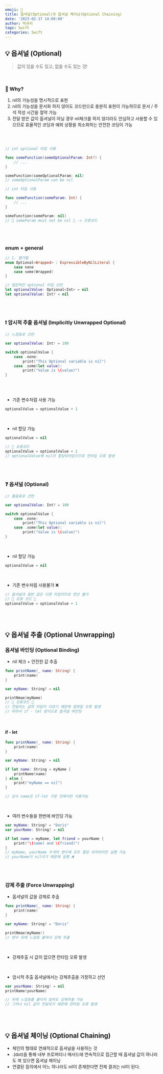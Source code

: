 ```yaml
---
emoji: 🎱
title: 옵셔널(Optional)과 옵셔널 체이닝(Optional Chaining)
date: '2023-02-17 14:00:00'
author: 박규리
tags: Swift 
categories: Swift
---
```


## 💡 옵셔널 (Optional)

> 값이 있을 수도 있고, 없을 수도 있는 것!

</br>

### 🧠 Why?

1. nil의 가능성을 명시적으로 표현
2. nil의 가능성을 문서화 하지 않아도 코드만으로 충분히 표현이 가능하므로 문서 / 주석 작성 시간을 절약 가능
3. 전달 받은 값이 옵셔널이 아닐 경우 nil체크를 하지 않더라도 안심하고 사용할 수 있으므로 효율적인 코딩과 예외 상황을 최소화하는 안전한 코딩이 가능

</br>
</br>


```swift
// int optional 타입 사용

func someFunction(someOptionalParam: Int?) {
    // ...
}

someFunction(someOptionalParam: nil)
// someOptionalParam can be nil
```

```swift
// int 타입 사용

func someFunction(someParam: Int) {
    // ...
}

someFunction(someParam: nil)
// 🚫 someParam must not be nil 🚫 -> 오류코드
```
</br>
</br>

### enum + general

```swift
// 1. 열거형
enum Optional<Wrapped> : ExpressibleByNilLiteral {
    case none
    case some(Wrapped)
}
```

```swift
// 일반적인 optional 타입 선언
let optionalValue: Optional<Int> = nil
let optionalValue: Int? = nil
```

</br>
</br>

### ❗️ 암시적 추출 옵셔널 (Implicitly Unwrapped Optional)

```swift
// 느낌표로 선언

var optionalValue: Int! = 100

switch optionalValue {
    case .none:
        print("This Optional variable is nil")
    case .some(let value):
        print("Value is \(value)")
}
```
</br>
</br>

* 기존 변수처럼 사용 가능
```swift
optionalValue = optionalValue + 1
```

</br>

* nil 할당 가능
```swift
optionalValue = nil

// 🚫 오류코드
optionalValue = optionalValue + 1
// optionalValue에 nil이 할당되어있으므로 런타임 오류 발생
```
</br>
</br>

### ❓ 옵셔널 (Optional)

```swift
// 물음표로 선언

var optionalValue: Int? = 100

switch optionalValue {
    case .none:
        print("This Optional variable is nil")
    case .some(let value):
        print("Value is \(value)")
}
```
</br>

* nil 할당 가능
```swift
optionalValue = nil
```

</br>

* 기존 변수처럼 사용불가 ❌ 

```swift
// 옵셔널과 일반 값은 다른 타입이므로 연산 불가
// 🚫 오류 코드 🚫
optionalValue = optionalValue + 1
```

</br>
</br>

## 💡 옵셔널 추출 (Optional Unwrapping)

### 옵셔널 바인딩 (Optional Binding)

* nil 체크 + 안전한 값 추출

```swift
func printName(_ name: String) {
    print(name)
}

var myName: String? = nil

printNmae(myName)
// 🚫 오류코드 🚫
// 전달되는 값의 타입이 다르기 때문에 컴파일 오류 발생
// 따라서 if - let 방식으로 옵셔널 바인딩 
```

</br>

#### if - let

```swift
func printName(_ name: String) {
    print(name)
}

var myName: String! = nil

if let name: String = myName {
    printName(name)
} else {
    print("myName == nil")
}

// 상수 name은 if-let 구문 안에서만 사용가능
```

</br>

* 여러 변수들을 한번에 바인딩 가능

```swift
var myName: String? = "Doris"
var yourName: String? = nil

if let name = myName, let friend = yourName {
    print("\(name) and \(friend)")
}
// myName, yourName 두개의 변수에 모두 할당 되어야지만 실행 가능
// yourName이 nil이기 때문에 실행 ❌
```

</br>
</br>

### 강제 추출 (Force Unwrapping)

* 옵셔널의 값을 강제로 추출

```swift
func printName(_ name: String) {
    print(name)
}

var myName: String? = "Doris"

printNmae(myName!)
// 변수 뒤에 느낌표 붙여서 강제 추출
```

</br>

* 강제추출 시 값이 없으면 런타임 오류 발생

<br>

* 암시적 추출 옵셔널에서는 강제추출을 가정하고 선언

```swift
var yourName: String! = nil
printName(yourName)

// 뒤에 느낌표를 붙이지 않아도 강제추출 가능
// 그러나 nil 값이 전달되기 때문에 런타임 오류 발생
```

</br>
</br>

## 💡 옵셔널 체이닝 (Optional Chaining)

* 체인의 형태로 연쇄적으로 옵셔널을 사용하는 것
* .(dot)을 통해 내부 프로퍼티나 매서드에 연속적으로 접근할 때 옵셔널 값이 하나라도 껴 있으면 옵셔널 체이닝
* 연결된 질의에서 어느 하나라도 nil이 존재한다면 전체 결과는 nil이 된다.




</br>
</br> 

```toc
```
